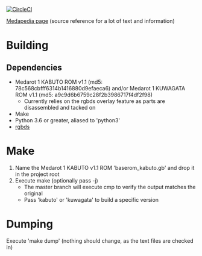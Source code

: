 [![CircleCI](https://circleci.com/gh/VariantXYZ/medarot1/tree/master.svg?style=svg)](https://app.circleci.com/pipelines/github/VariantXYZ/medarot1?branch=master)

[Medapedia page](http://medarot.meowcorp.us/wiki/Medapedia:Medarot_1_Translation_Project) (source reference for a lot of text and information)

# Building

## Dependencies

* Medarot 1 KABUTO ROM v1.1 (md5: 78c568cbfff6314b1416880d9efaeca6) and/or Medarot 1 KUWAGATA ROM v1.1 (md5: a9c9d6b6759c28f2b3986717f4df2f98)
	* Currently relies on the rgbds overlay feature as parts are disassembled and tacked on
* Make
* Python 3.6 or greater, aliased to 'python3'
* [rgbds](https://github.com/rednex/rgbds)

# Make

1. Name the Medarot 1 KABUTO v1.1 ROM 'baserom_kabuto.gb' and drop it in the project root
1. Execute make (optionally pass -j)
	* The master branch will execute cmp to verify the output matches the original
	* Pass 'kabuto' or 'kuwagata' to build a specific version

# Dumping

Execute 'make dump' (nothing should change, as the text files are checked in)
